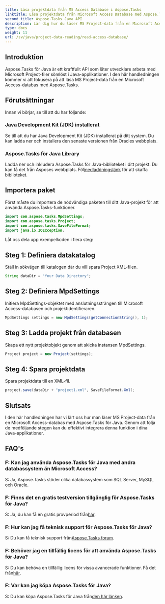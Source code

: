 ```yaml
---
title: Läsa projektdata från MS Access Database i Aspose.Tasks
linktitle: Läsa projektdata från Microsoft Access Database med Aspose.Tasks
second_title: Aspose.Tasks Java API
description: Lär dig hur du läser MS Project-data från en Microsoft Access-databas med Aspose.Tasks för Java. Följ vår steg-för-steg handledning för sömlös integration.
type: docs
weight: 11
url: /sv/java/project-data-reading/read-access-database/
---
```

## Introduktion
Aspose.Tasks för Java är ett kraftfullt API som låter utvecklare arbeta med Microsoft Project-filer sömlöst i Java-applikationer. I den här handledningen kommer vi att fokusera på att läsa MS Project-data från en Microsoft Access-databas med Aspose.Tasks.
## Förutsättningar
Innan vi börjar, se till att du har följande:
### Java Development Kit (JDK) installerat
Se till att du har Java Development Kit (JDK) installerat på ditt system. Du kan ladda ner och installera den senaste versionen från Oracles webbplats.
### Aspose.Tasks för Java Library
 Ladda ner och inkludera Aspose.Tasks för Java-biblioteket i ditt projekt. Du kan få det från Asposes webbplats. Följ[nedladdningslänk](https://releases.aspose.com/tasks/java/) för att skaffa biblioteket.

## Importera paket
Först måste du importera de nödvändiga paketen till ditt Java-projekt för att använda Aspose.Tasks-funktioner.
```java
import com.aspose.tasks.MpdSettings;
import com.aspose.tasks.Project;
import com.aspose.tasks.SaveFileFormat;
import java.io.IOException;
```

Låt oss dela upp exempelkoden i flera steg:
## Steg 1: Definiera datakatalog
Ställ in sökvägen till katalogen där du vill spara Project XML-filen.
```java
String dataDir = "Your Data Directory";
```
## Steg 2: Definiera MpdSettings
Initiera MpdSettings-objektet med anslutningssträngen till Microsoft Access-databasen och projektidentifieraren.
```java
MpdSettings settings = new MpdSettings(getConnectionString(), 1);
```
## Steg 3: Ladda projekt från databasen
Skapa ett nytt projektobjekt genom att skicka instansen MpdSettings.
```java
Project project = new Project(settings);
```
## Steg 4: Spara projektdata
Spara projektdata till en XML-fil.
```java
project.save(dataDir + "project1.xml", SaveFileFormat.Xml);
```

## Slutsats
I den här handledningen har vi lärt oss hur man läser MS Project-data från en Microsoft Access-databas med Aspose.Tasks för Java. Genom att följa de medföljande stegen kan du effektivt integrera denna funktion i dina Java-applikationer.
## FAQ's
### F: Kan jag använda Aspose.Tasks för Java med andra databassystem än Microsoft Access?
S: Ja, Aspose.Tasks stöder olika databassystem som SQL Server, MySQL och Oracle.
### F: Finns det en gratis testversion tillgänglig för Aspose.Tasks för Java?
 S: Ja, du kan få en gratis provperiod från[här](https://releases.aspose.com/).
### F: Hur kan jag få teknisk support för Aspose.Tasks för Java?
 S: Du kan få teknisk support från[Aspose.Tasks forum](https://forum.aspose.com/c/tasks/15).
### F: Behöver jag en tillfällig licens för att använda Aspose.Tasks för Java?
 S: Du kan behöva en tillfällig licens för vissa avancerade funktioner. Få det från[här](https://purchase.aspose.com/temporary-license/).
### F: Var kan jag köpa Aspose.Tasks för Java?
 S: Du kan köpa Aspose.Tasks för Java från[den här länken](https://purchase.aspose.com/buy).